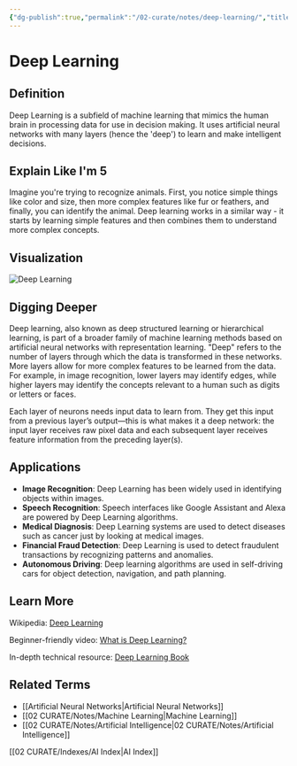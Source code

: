 ```yaml
---
{"dg-publish":true,"permalink":"/02-curate/notes/deep-learning/","title":"Deep Learning","tags":["ai","machine-learning"]}
---
```


# Deep Learning

## **Definition**  
Deep Learning is a subfield of machine learning that mimics the human brain in processing data for use in decision making. It uses artificial neural networks with many layers (hence the 'deep') to learn and make intelligent decisions.

## **Explain Like I'm 5**  
Imagine you're trying to recognize animals. First, you notice simple things like color and size, then more complex features like fur or feathers, and finally, you can identify the animal. Deep learning works in a similar way - it starts by learning simple features and then combines them to understand more complex concepts.

## **Visualization**  
![Deep Learning](https://miro.medium.com/max/2976/1*3fA77_mLNiJTSgZFhYnU0Q.png)

## **Digging Deeper**
Deep learning, also known as deep structured learning or hierarchical learning, is part of a broader family of machine learning methods based on artificial neural networks with representation learning. "Deep" refers to the number of layers through which the data is transformed in these networks. More layers allow for more complex features to be learned from the data. For example, in image recognition, lower layers may identify edges, while higher layers may identify the concepts relevant to a human such as digits or letters or faces.

Each layer of neurons needs input data to learn from. They get this input from a previous layer’s output—this is what makes it a deep network: the input layer receives raw pixel data and each subsequent layer receives feature information from the preceding layer(s).

## **Applications**  
- **Image Recognition**: Deep Learning has been widely used in identifying objects within images.
- **Speech Recognition**: Speech interfaces like Google Assistant and Alexa are powered by Deep Learning algorithms.
- **Medical Diagnosis**: Deep Learning systems are used to detect diseases such as cancer just by looking at medical images.
- **Financial Fraud Detection**: Deep Learning is used to detect fraudulent transactions by recognizing patterns and anomalies.
- **Autonomous Driving**: Deep learning algorithms are used in self-driving cars for object detection, navigation, and path planning.

## **Learn More**  
  Wikipedia: [Deep Learning](https://en.wikipedia.org/wiki/Deep_learning)

Beginner-friendly video: [What is Deep Learning?](https://www.youtube.com/watch?v=6M5VXKLf4D4)

In-depth technical resource: [Deep Learning Book](http://www.deeplearningbook.org/)

## **Related Terms**  
- [[Artificial Neural Networks\|Artificial Neural Networks]]
- [[02 CURATE/Notes/Machine Learning\|Machine Learning]]
- [[02 CURATE/Notes/Artificial Intelligence\|02 CURATE/Notes/Artificial Intelligence]]

[[02 CURATE/Indexes/AI Index\|AI Index]]